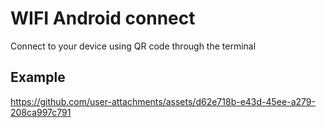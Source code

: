 # WIFI Android connect

Connect to your device using QR code through the terminal




## Example

https://github.com/user-attachments/assets/d62e718b-e43d-45ee-a279-208ca997c791

